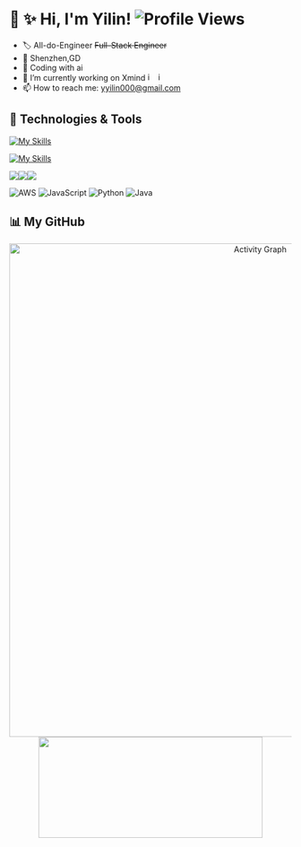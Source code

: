 # 👋 ✨ Hi, I'm Yilin! ![Profile Views](https://komarev.com/ghpvc/?username=Y1L1N10&color=blue)
- 🏷️ All-do-Engineer   ~~Full-Stack Engineer~~
- 📍 Shenzhen,GD
- 🤖 Coding with ai
- 🔭 I’m currently working on Xmind <img width="15" height="15" alt="image" src="https://github.com/user-attachments/assets/0ff2367e-5065-4972-b631-2d212b89faf9" /> <img width="15" height="15" alt="image" src="https://github.com/user-attachments/assets/abe3ce4f-3c8c-47c5-bb4c-847abe61ef7e" />
- 📫 How to reach me: yyilin000@gmail.com
<!-- - 👯 I’m looking to collaborate on ... -->
<!-- - 💬 Ask me about ... -->
<!-- - ⚡ Fun fact: ... -->
## 🔧 Technologies & Tools
[![My Skills](https://skillicons.dev/icons?i=js,html,css,vue,vite,react,nodejs,mysql,aws,git,kubernetes,docker,jenkins,md,vim&theme=light)](https://skillicons.dev)

[![My Skills](https://skillicons.dev/icons?i=apple,vscode,idea,pycharm,postman,powershell&theme=light)](https://skillicons.dev)

<div style="display: flex; flex-wrap: nowrap;">
  <img src="https://img.shields.io/badge/Claude-D97757?style=for-the-badge&logo=claude&logoColor=white" />
  <img src="https://img.shields.io/badge/ChatGPT-74aa9c?style=for-the-badge&logo=openai&logoColor=white"/>
  <img src="https://img.shields.io/badge/Google%20Gemini-8E75B2?style=for-the-badge&logo=googlegemini&logoColor=white"/>
</div>

![AWS](https://img.shields.io/badge/AWS-232F3E?style=for-the-badge&logo=amazon-aws&logoColor=white)
![JavaScript](https://img.shields.io/badge/JavaScript-F7DF1E?style=for-the-badge&logo=javascript&logoColor=black)
![Python](https://img.shields.io/badge/Python-3776AB?style=for-the-badge&logo=python&logoColor=white)
![Java](https://img.shields.io/badge/Java-ED8B00?style=for-the-badge&logo=openjdk&logoColor=white)

## 📊 My GitHub 
<div align="center">
  <img width="880" src="https://github-readme-activity-graph.vercel.app/graph?username=Y1L1N10&theme=react-dark&hide_border=true&area=true&custom_title=Contribution%20Activity%20-%20Last%2031%20Days" alt="Activity Graph" />
</div>

<div align="center">
  <img height="180" width="400" src="https://github-readme-stats.vercel.app/api?username=Y1L1N10&show_icons=true&theme=tokyonight&hide_border=true&include_all_commits=true&count_private=true" />
</div>



<!-- 基础勋章 
![Made with Love](https://img.shields.io/badge/Made%20with-❤️-red)
![Status](https://img.shields.io/badge/Status-Active-brightgreen)
![Version](https://img.shields.io/badge/Version-1.0.0-blue)
[![Stars](https://img.shields.io/github/stars/OWNER/REPO?style=social)](https://github.com/OWNER/REPO/stargazers)
[![Forks](https://img.shields.io/github/forks/OWNER/REPO?style=social)](https://github.com/OWNER/REPO/network/members)
![Release](https://img.shields.io/github/v/release/OWNER/REPO?display_name=tag)
![License](https://img.shields.io/github/license/OWNER/REPO)
![Build](https://img.shields.io/github/actions/workflow/status/OWNER/REPO/ci.yml?branch=main&label=build)
-->
<!-- 主题：github-compact 
![](https://github-readme-activity-graph.vercel.app/graph?username=Y1L1N10&theme=github-compact)

![](https://github-readme-activity-graph.vercel.app/graph?username=Y1L1N10&theme=dracula)

主题：gruvbox
![](https://github-readme-activity-graph.vercel.app/graph?username=Y1L1N10&theme=gruvbox)

 主题：rogue 
![](https://github-readme-activity-graph.vercel.app/graph?username=Y1L1N10&theme=rogue)

 主题：xcode 
![](https://github-readme-activity-graph.vercel.app/graph?username=Y1L1N10&theme=xcode)

 主题：coral 
![](https://github-readme-activity-graph.vercel.app/graph?username=Y1L1N10&theme=coral)
-->
<!-- 
语言图标：
[![My Skills](https://skillicons.dev/icons?i=py,java,c)](https://skillicons.dev)</br>

## GitHub 统计
![Yilin's GitHub stats](https://github-readme-stats.vercel.app/api?username=Y1L1N10&show_icons=true&theme=radical)‘’‘
这是一条注释，不会在渲染后显示
 -->
<!-- 
### 🖥️ Languages
[![My Skills](https://skillicons.dev/icons?i=js,py,java,c)](https://skillicons.dev)

### ⚛️ Frontend Frameworks
[![My Skills](https://skillicons.dev/icons?i=react,vue)](https://skillicons.dev)

### 🚀 Server
[![My Skills](https://skillicons.dev/icons?i=nodejs)](https://skillicons.dev)

### 🔌 Middleware
[![My Skills](https://skillicons.dev/icons?i=express,koa)](https://skillicons.dev)

### 🏗️ Architecture & Orchestration
[![My Skills](https://skillicons.dev/icons?i=docker,kubernetes)](https://skillicons.dev)

---

云服务：
![Google Cloud](https://img.shields.io/badge/Google%20Cloud-4285F4?style=for-the-badge&logo=google-cloud&logoColor=white)
![Azure](https://img.shields.io/badge/Microsoft%20Azure-0089D0?style=for-the-badge&logo=microsoft-azure&logoColor=white)
![Vercel](https://img.shields.io/badge/Vercel-000000?style=for-the-badge&logo=vercel&logoColor=white)
数据库：
![PostgreSQL](https://img.shields.io/badge/PostgreSQL-316192?style=for-the-badge&logo=postgresql&logoColor=white)
![MongoDB](https://img.shields.io/badge/MongoDB-4EA94B?style=for-the-badge&logo=mongodb&logoColor=white)
![Redis](https://img.shields.io/badge/Redis-DC382D?style=for-the-badge&logo=redis&logoColor=white)
语言类型：
![TypeScript](https://img.shields.io/badge/TypeScript-007ACC?style=for-the-badge&logo=typescript&logoColor=white)
![Go](https://img.shields.io/badge/Go-00ADD8?style=for-the-badge&logo=go&logoColor=white)
![Rust](https://img.shields.io/badge/Rust-000000?style=for-the-badge&logo=rust&logoColor=white)
![C++](https://img.shields.io/badge/C%2B%2B-00599C?style=for-the-badge&logo=c%2B%2B&logoColor=white)
前端框架：
![Angular](https://img.shields.io/badge/Angular-DD0031?style=for-the-badge&logo=angular&logoColor=white)
![Next.js](https://img.shields.io/badge/Next.js-000000?style=for-the-badge&logo=next.js&logoColor=white)
![Svelte](https://img.shields.io/badge/Svelte-4A4A55?style=for-the-badge&logo=svelte&logoColor=FF3E00)
后端框架：
![Express.js](https://img.shields.io/badge/Express.js-404D59?style=for-the-badge)
![Django](https://img.shields.io/badge/Django-092E20?style=for-the-badge&logo=django&logoColor=white)
![Flask](https://img.shields.io/badge/Flask-000000?style=for-the-badge&logo=flask&logoColor=white)
![Spring](https://img.shields.io/badge/Spring-6DB33F?style=for-the-badge&logo=spring&logoColor=white)
这是一条注释，不会在渲染后显示
 -->
